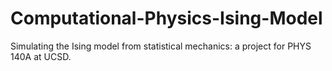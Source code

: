 # Computational-Physics-Ising-Model
Simulating the Ising model from statistical mechanics: a project for PHYS 140A at UCSD.
